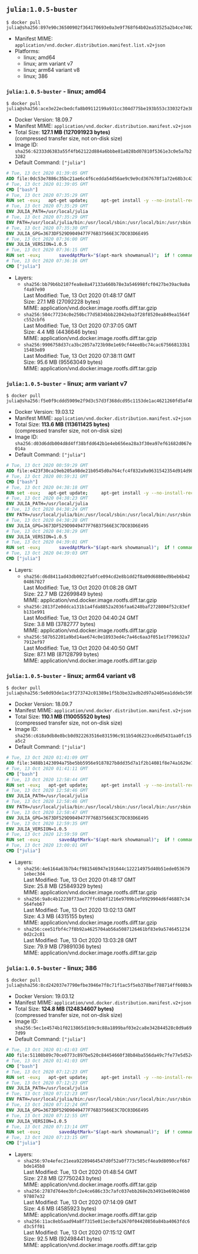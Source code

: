 ## `julia:1.0.5-buster`

```console
$ docker pull julia@sha256:897e90c36500902f364170693e0a3e9f768f64b02ea53525a2b4ce74028b512b
```

-	Manifest MIME: `application/vnd.docker.distribution.manifest.list.v2+json`
-	Platforms:
	-	linux; amd64
	-	linux; arm variant v7
	-	linux; arm64 variant v8
	-	linux; 386

### `julia:1.0.5-buster` - linux; amd64

```console
$ docker pull julia@sha256:ace3e22ecbedcfa8b09112199a931cc304d775be193b553c33032f2e38646362
```

-	Docker Version: 18.09.7
-	Manifest MIME: `application/vnd.docker.distribution.manifest.v2+json`
-	Total Size: **127.1 MB (127091923 bytes)**  
	(compressed transfer size, not on-disk size)
-	Image ID: `sha256:62333d6383a55f4fb62122d884a6bbbe81a028bd07810f5361e3c0e5a7b23282`
-	Default Command: `["julia"]`

```dockerfile
# Tue, 13 Oct 2020 01:39:05 GMT
ADD file:0dc53e7886c35bc21ae6c4f6cedda54d56ae9c9e9cd367678f1a72e68b3c43d4 in / 
# Tue, 13 Oct 2020 01:39:05 GMT
CMD ["bash"]
# Tue, 13 Oct 2020 07:35:29 GMT
RUN set -eux; 	apt-get update; 	apt-get install -y --no-install-recommends 		ca-certificates 		curl 	; 	rm -rf /var/lib/apt/lists/*
# Tue, 13 Oct 2020 07:35:29 GMT
ENV JULIA_PATH=/usr/local/julia
# Tue, 13 Oct 2020 07:35:29 GMT
ENV PATH=/usr/local/julia/bin:/usr/local/sbin:/usr/local/bin:/usr/sbin:/usr/bin:/sbin:/bin
# Tue, 13 Oct 2020 07:35:30 GMT
ENV JULIA_GPG=3673DF529D9049477F76B37566E3C7DC03D6E495
# Tue, 13 Oct 2020 07:36:00 GMT
ENV JULIA_VERSION=1.0.5
# Tue, 13 Oct 2020 07:36:15 GMT
RUN set -eux; 		savedAptMark="$(apt-mark showmanual)"; 	if ! command -v gpg > /dev/null; then 		apt-get update; 		apt-get install -y --no-install-recommends 			gnupg 			dirmngr 		; 		rm -rf /var/lib/apt/lists/*; 	fi; 		dpkgArch="$(dpkg --print-architecture)"; 	case "${dpkgArch##*-}" in 		amd64) tarArch='x86_64'; dirArch='x64'; sha256='9dedd613777ba6ebd8aee5796915ff50aa6188ea03ed143cb687fc2aefd76b03' ;; 		armhf) tarArch='armv7l'; dirArch='armv7l'; sha256='cfb2712765db90f0e4fa27e57a88c6d994ebcf1781f8673ebb17b5df7962d0c5' ;; 		arm64) tarArch='aarch64'; dirArch='aarch64'; sha256='41cea1336ed8861413bb945740e567360e26f241eb3e10b3bb0fccd25655ed28' ;; 		i386) tarArch='i686'; dirArch='x86'; sha256='67c8f31699b79df96ce95926a363cd24ffa5bb4d9a814e071b1e8c8ff33e5a8f' ;; 		*) echo >&2 "error: current architecture ($dpkgArch) does not have a corresponding Julia binary release"; exit 1 ;; 	esac; 		folder="$(echo "$JULIA_VERSION" | cut -d. -f1-2)"; 	curl -fL -o julia.tar.gz.asc "https://julialang-s3.julialang.org/bin/linux/${dirArch}/${folder}/julia-${JULIA_VERSION}-linux-${tarArch}.tar.gz.asc"; 	curl -fL -o julia.tar.gz     "https://julialang-s3.julialang.org/bin/linux/${dirArch}/${folder}/julia-${JULIA_VERSION}-linux-${tarArch}.tar.gz"; 		echo "${sha256} *julia.tar.gz" | sha256sum -c -; 		export GNUPGHOME="$(mktemp -d)"; 	gpg --batch --keyserver ha.pool.sks-keyservers.net --recv-keys "$JULIA_GPG"; 	gpg --batch --verify julia.tar.gz.asc julia.tar.gz; 	command -v gpgconf > /dev/null && gpgconf --kill all; 	rm -rf "$GNUPGHOME" julia.tar.gz.asc; 		mkdir "$JULIA_PATH"; 	tar -xzf julia.tar.gz -C "$JULIA_PATH" --strip-components 1; 	rm julia.tar.gz; 		apt-mark auto '.*' > /dev/null; 	[ -z "$savedAptMark" ] || apt-mark manual $savedAptMark; 	apt-get purge -y --auto-remove -o APT::AutoRemove::RecommendsImportant=false; 		julia --version
# Tue, 13 Oct 2020 07:36:16 GMT
CMD ["julia"]
```

-	Layers:
	-	`sha256:bb79b6b2107fea8e8a47133a660b78e3a546998fcf0427be39ac9a0af4a97e90`  
		Last Modified: Tue, 13 Oct 2020 01:48:17 GMT  
		Size: 27.1 MB (27092228 bytes)  
		MIME: application/vnd.docker.image.rootfs.diff.tar.gzip
	-	`sha256:504c77234c0e250bc77d5834bbb22042eba3f28f8520ea849ea1564fc552cbf6`  
		Last Modified: Tue, 13 Oct 2020 07:37:05 GMT  
		Size: 4.4 MB (4436646 bytes)  
		MIME: application/vnd.docker.image.rootfs.diff.tar.gzip
	-	`sha256:9906758d37ca3bc2057a723b98e1e69cf44ee8bc74cac675668133b115403e89`  
		Last Modified: Tue, 13 Oct 2020 07:38:11 GMT  
		Size: 95.6 MB (95563049 bytes)  
		MIME: application/vnd.docker.image.rootfs.diff.tar.gzip

### `julia:1.0.5-buster` - linux; arm variant v7

```console
$ docker pull julia@sha256:f5e0f9cddd5909e2f9d3c57d3f368dcd95c1153de1ac4621260fd5af468fca13
```

-	Docker Version: 19.03.12
-	Manifest MIME: `application/vnd.docker.distribution.manifest.v2+json`
-	Total Size: **113.6 MB (113611425 bytes)**  
	(compressed transfer size, not on-disk size)
-	Image ID: `sha256:d03d6ddb004d8d4ff38bfdd642b1e4eb656ea28a3f30ea97ef61682d067e014a`
-	Default Command: `["julia"]`

```dockerfile
# Tue, 13 Oct 2020 00:59:29 GMT
ADD file:e423f30ca19eb205a98de21b0545d0a764cfc4f832a9a9631542354d914d98d9 in / 
# Tue, 13 Oct 2020 00:59:31 GMT
CMD ["bash"]
# Tue, 13 Oct 2020 04:38:18 GMT
RUN set -eux; 	apt-get update; 	apt-get install -y --no-install-recommends 		ca-certificates 		curl 	; 	rm -rf /var/lib/apt/lists/*
# Tue, 13 Oct 2020 04:38:23 GMT
ENV JULIA_PATH=/usr/local/julia
# Tue, 13 Oct 2020 04:38:24 GMT
ENV PATH=/usr/local/julia/bin:/usr/local/sbin:/usr/local/bin:/usr/sbin:/usr/bin:/sbin:/bin
# Tue, 13 Oct 2020 04:38:28 GMT
ENV JULIA_GPG=3673DF529D9049477F76B37566E3C7DC03D6E495
# Tue, 13 Oct 2020 04:38:29 GMT
ENV JULIA_VERSION=1.0.5
# Tue, 13 Oct 2020 04:39:01 GMT
RUN set -eux; 		savedAptMark="$(apt-mark showmanual)"; 	if ! command -v gpg > /dev/null; then 		apt-get update; 		apt-get install -y --no-install-recommends 			gnupg 			dirmngr 		; 		rm -rf /var/lib/apt/lists/*; 	fi; 		dpkgArch="$(dpkg --print-architecture)"; 	case "${dpkgArch##*-}" in 		amd64) tarArch='x86_64'; dirArch='x64'; sha256='9dedd613777ba6ebd8aee5796915ff50aa6188ea03ed143cb687fc2aefd76b03' ;; 		armhf) tarArch='armv7l'; dirArch='armv7l'; sha256='cfb2712765db90f0e4fa27e57a88c6d994ebcf1781f8673ebb17b5df7962d0c5' ;; 		arm64) tarArch='aarch64'; dirArch='aarch64'; sha256='41cea1336ed8861413bb945740e567360e26f241eb3e10b3bb0fccd25655ed28' ;; 		i386) tarArch='i686'; dirArch='x86'; sha256='67c8f31699b79df96ce95926a363cd24ffa5bb4d9a814e071b1e8c8ff33e5a8f' ;; 		*) echo >&2 "error: current architecture ($dpkgArch) does not have a corresponding Julia binary release"; exit 1 ;; 	esac; 		folder="$(echo "$JULIA_VERSION" | cut -d. -f1-2)"; 	curl -fL -o julia.tar.gz.asc "https://julialang-s3.julialang.org/bin/linux/${dirArch}/${folder}/julia-${JULIA_VERSION}-linux-${tarArch}.tar.gz.asc"; 	curl -fL -o julia.tar.gz     "https://julialang-s3.julialang.org/bin/linux/${dirArch}/${folder}/julia-${JULIA_VERSION}-linux-${tarArch}.tar.gz"; 		echo "${sha256} *julia.tar.gz" | sha256sum -c -; 		export GNUPGHOME="$(mktemp -d)"; 	gpg --batch --keyserver ha.pool.sks-keyservers.net --recv-keys "$JULIA_GPG"; 	gpg --batch --verify julia.tar.gz.asc julia.tar.gz; 	command -v gpgconf > /dev/null && gpgconf --kill all; 	rm -rf "$GNUPGHOME" julia.tar.gz.asc; 		mkdir "$JULIA_PATH"; 	tar -xzf julia.tar.gz -C "$JULIA_PATH" --strip-components 1; 	rm julia.tar.gz; 		apt-mark auto '.*' > /dev/null; 	[ -z "$savedAptMark" ] || apt-mark manual $savedAptMark; 	apt-get purge -y --auto-remove -o APT::AutoRemove::RecommendsImportant=false; 		julia --version
# Tue, 13 Oct 2020 04:39:03 GMT
CMD ["julia"]
```

-	Layers:
	-	`sha256:d6d8411ad43db0022fa0fce094cd2e8b1dd2f8a09d6880ed9beb6b4204867027`  
		Last Modified: Tue, 13 Oct 2020 01:08:28 GMT  
		Size: 22.7 MB (22699849 bytes)  
		MIME: application/vnd.docker.image.rootfs.diff.tar.gzip
	-	`sha256:2813f2e0ddca131b1a4fda8852a2036faa6240baf2728004f52c83efb131e991`  
		Last Modified: Tue, 13 Oct 2020 04:40:24 GMT  
		Size: 3.8 MB (3782777 bytes)  
		MIME: application/vnd.docker.image.rootfs.diff.tar.gzip
	-	`sha256:587b52201a9bd14ae674c0e18933ed4c7a46c6aa3f051e1f709632a77912ef97`  
		Last Modified: Tue, 13 Oct 2020 04:40:50 GMT  
		Size: 87.1 MB (87128799 bytes)  
		MIME: application/vnd.docker.image.rootfs.diff.tar.gzip

### `julia:1.0.5-buster` - linux; arm64 variant v8

```console
$ docker pull julia@sha256:5e0d93de1ac3f273742c01389e1f5b3be32adb2d97a2405ea1ddebc59981100b
```

-	Docker Version: 18.09.7
-	Manifest MIME: `application/vnd.docker.distribution.manifest.v2+json`
-	Total Size: **110.1 MB (110055520 bytes)**  
	(compressed transfer size, not on-disk size)
-	Image ID: `sha256:c618a9db8e8bcb0d922263516e831596c911b54d6223ced6d5431aa0fc15a5c2`
-	Default Command: `["julia"]`

```dockerfile
# Tue, 13 Oct 2020 01:41:09 GMT
ADD file:3488b1423094a75be5bb5956e9187827b8dd35d7a1f2b14081f8e74a1629e7d0 in / 
# Tue, 13 Oct 2020 01:41:11 GMT
CMD ["bash"]
# Tue, 13 Oct 2020 12:58:44 GMT
RUN set -eux; 	apt-get update; 	apt-get install -y --no-install-recommends 		ca-certificates 		curl 	; 	rm -rf /var/lib/apt/lists/*
# Tue, 13 Oct 2020 12:58:46 GMT
ENV JULIA_PATH=/usr/local/julia
# Tue, 13 Oct 2020 12:58:46 GMT
ENV PATH=/usr/local/julia/bin:/usr/local/sbin:/usr/local/bin:/usr/sbin:/usr/bin:/sbin:/bin
# Tue, 13 Oct 2020 12:58:47 GMT
ENV JULIA_GPG=3673DF529D9049477F76B37566E3C7DC03D6E495
# Tue, 13 Oct 2020 12:59:35 GMT
ENV JULIA_VERSION=1.0.5
# Tue, 13 Oct 2020 12:59:59 GMT
RUN set -eux; 		savedAptMark="$(apt-mark showmanual)"; 	if ! command -v gpg > /dev/null; then 		apt-get update; 		apt-get install -y --no-install-recommends 			gnupg 			dirmngr 		; 		rm -rf /var/lib/apt/lists/*; 	fi; 		dpkgArch="$(dpkg --print-architecture)"; 	case "${dpkgArch##*-}" in 		amd64) tarArch='x86_64'; dirArch='x64'; sha256='9dedd613777ba6ebd8aee5796915ff50aa6188ea03ed143cb687fc2aefd76b03' ;; 		armhf) tarArch='armv7l'; dirArch='armv7l'; sha256='cfb2712765db90f0e4fa27e57a88c6d994ebcf1781f8673ebb17b5df7962d0c5' ;; 		arm64) tarArch='aarch64'; dirArch='aarch64'; sha256='41cea1336ed8861413bb945740e567360e26f241eb3e10b3bb0fccd25655ed28' ;; 		i386) tarArch='i686'; dirArch='x86'; sha256='67c8f31699b79df96ce95926a363cd24ffa5bb4d9a814e071b1e8c8ff33e5a8f' ;; 		*) echo >&2 "error: current architecture ($dpkgArch) does not have a corresponding Julia binary release"; exit 1 ;; 	esac; 		folder="$(echo "$JULIA_VERSION" | cut -d. -f1-2)"; 	curl -fL -o julia.tar.gz.asc "https://julialang-s3.julialang.org/bin/linux/${dirArch}/${folder}/julia-${JULIA_VERSION}-linux-${tarArch}.tar.gz.asc"; 	curl -fL -o julia.tar.gz     "https://julialang-s3.julialang.org/bin/linux/${dirArch}/${folder}/julia-${JULIA_VERSION}-linux-${tarArch}.tar.gz"; 		echo "${sha256} *julia.tar.gz" | sha256sum -c -; 		export GNUPGHOME="$(mktemp -d)"; 	gpg --batch --keyserver ha.pool.sks-keyservers.net --recv-keys "$JULIA_GPG"; 	gpg --batch --verify julia.tar.gz.asc julia.tar.gz; 	command -v gpgconf > /dev/null && gpgconf --kill all; 	rm -rf "$GNUPGHOME" julia.tar.gz.asc; 		mkdir "$JULIA_PATH"; 	tar -xzf julia.tar.gz -C "$JULIA_PATH" --strip-components 1; 	rm julia.tar.gz; 		apt-mark auto '.*' > /dev/null; 	[ -z "$savedAptMark" ] || apt-mark manual $savedAptMark; 	apt-get purge -y --auto-remove -o APT::AutoRemove::RecommendsImportant=false; 		julia --version
# Tue, 13 Oct 2020 13:00:01 GMT
CMD ["julia"]
```

-	Layers:
	-	`sha256:4e6164a63b7b4cf981546947e191644c122214975d40b51ede0536791ebec3d4`  
		Last Modified: Tue, 13 Oct 2020 01:48:17 GMT  
		Size: 25.8 MB (25849329 bytes)  
		MIME: application/vnd.docker.image.rootfs.diff.tar.gzip
	-	`sha256:9a8c4b12238f73ae77ffc6b8f1216e9709b1ef0929904d6f46887c34564feb67`  
		Last Modified: Tue, 13 Oct 2020 13:02:13 GMT  
		Size: 4.3 MB (4315155 bytes)  
		MIME: application/vnd.docker.image.rootfs.diff.tar.gzip
	-	`sha256:cee51fbf4c7f8b92a4625704ab56a5087126461bf83e9a57464512340d2c2c81`  
		Last Modified: Tue, 13 Oct 2020 13:03:28 GMT  
		Size: 79.9 MB (79891036 bytes)  
		MIME: application/vnd.docker.image.rootfs.diff.tar.gzip

### `julia:1.0.5-buster` - linux; 386

```console
$ docker pull julia@sha256:8cd242037e7790efbe3946e7f8c71f1ac5f5eb378bef788714ff608b3e9b27e4
```

-	Docker Version: 19.03.12
-	Manifest MIME: `application/vnd.docker.distribution.manifest.v2+json`
-	Total Size: **124.8 MB (124834607 bytes)**  
	(compressed transfer size, not on-disk size)
-	Image ID: `sha256:5ec1e4574b1f0213865d1b9c9c88a1899baf03e2ca8e342844528c0d9a697d99`
-	Default Command: `["julia"]`

```dockerfile
# Tue, 13 Oct 2020 01:41:03 GMT
ADD file:51108b89c70ce0773c897be520c84454660f38b84ba556da49c7fe77e5d52416 in / 
# Tue, 13 Oct 2020 01:41:03 GMT
CMD ["bash"]
# Tue, 13 Oct 2020 07:12:23 GMT
RUN set -eux; 	apt-get update; 	apt-get install -y --no-install-recommends 		ca-certificates 		curl 	; 	rm -rf /var/lib/apt/lists/*
# Tue, 13 Oct 2020 07:12:23 GMT
ENV JULIA_PATH=/usr/local/julia
# Tue, 13 Oct 2020 07:12:23 GMT
ENV PATH=/usr/local/julia/bin:/usr/local/sbin:/usr/local/bin:/usr/sbin:/usr/bin:/sbin:/bin
# Tue, 13 Oct 2020 07:12:24 GMT
ENV JULIA_GPG=3673DF529D9049477F76B37566E3C7DC03D6E495
# Tue, 13 Oct 2020 07:12:55 GMT
ENV JULIA_VERSION=1.0.5
# Tue, 13 Oct 2020 07:13:14 GMT
RUN set -eux; 		savedAptMark="$(apt-mark showmanual)"; 	if ! command -v gpg > /dev/null; then 		apt-get update; 		apt-get install -y --no-install-recommends 			gnupg 			dirmngr 		; 		rm -rf /var/lib/apt/lists/*; 	fi; 		dpkgArch="$(dpkg --print-architecture)"; 	case "${dpkgArch##*-}" in 		amd64) tarArch='x86_64'; dirArch='x64'; sha256='9dedd613777ba6ebd8aee5796915ff50aa6188ea03ed143cb687fc2aefd76b03' ;; 		armhf) tarArch='armv7l'; dirArch='armv7l'; sha256='cfb2712765db90f0e4fa27e57a88c6d994ebcf1781f8673ebb17b5df7962d0c5' ;; 		arm64) tarArch='aarch64'; dirArch='aarch64'; sha256='41cea1336ed8861413bb945740e567360e26f241eb3e10b3bb0fccd25655ed28' ;; 		i386) tarArch='i686'; dirArch='x86'; sha256='67c8f31699b79df96ce95926a363cd24ffa5bb4d9a814e071b1e8c8ff33e5a8f' ;; 		*) echo >&2 "error: current architecture ($dpkgArch) does not have a corresponding Julia binary release"; exit 1 ;; 	esac; 		folder="$(echo "$JULIA_VERSION" | cut -d. -f1-2)"; 	curl -fL -o julia.tar.gz.asc "https://julialang-s3.julialang.org/bin/linux/${dirArch}/${folder}/julia-${JULIA_VERSION}-linux-${tarArch}.tar.gz.asc"; 	curl -fL -o julia.tar.gz     "https://julialang-s3.julialang.org/bin/linux/${dirArch}/${folder}/julia-${JULIA_VERSION}-linux-${tarArch}.tar.gz"; 		echo "${sha256} *julia.tar.gz" | sha256sum -c -; 		export GNUPGHOME="$(mktemp -d)"; 	gpg --batch --keyserver ha.pool.sks-keyservers.net --recv-keys "$JULIA_GPG"; 	gpg --batch --verify julia.tar.gz.asc julia.tar.gz; 	command -v gpgconf > /dev/null && gpgconf --kill all; 	rm -rf "$GNUPGHOME" julia.tar.gz.asc; 		mkdir "$JULIA_PATH"; 	tar -xzf julia.tar.gz -C "$JULIA_PATH" --strip-components 1; 	rm julia.tar.gz; 		apt-mark auto '.*' > /dev/null; 	[ -z "$savedAptMark" ] || apt-mark manual $savedAptMark; 	apt-get purge -y --auto-remove -o APT::AutoRemove::RecommendsImportant=false; 		julia --version
# Tue, 13 Oct 2020 07:13:15 GMT
CMD ["julia"]
```

-	Layers:
	-	`sha256:97e4efec21eea92209464547d0f52a0f773c505cf4ea9d8090cef667bde145b8`  
		Last Modified: Tue, 13 Oct 2020 01:48:54 GMT  
		Size: 27.8 MB (27750243 bytes)  
		MIME: application/vnd.docker.image.rootfs.diff.tar.gzip
	-	`sha256:2787d764ee3bfc2e4ce686c33c7afc037ebb268e2b3491be69b246b097807e32`  
		Last Modified: Tue, 13 Oct 2020 07:14:09 GMT  
		Size: 4.6 MB (4585923 bytes)  
		MIME: application/vnd.docker.image.rootfs.diff.tar.gzip
	-	`sha256:11ac8eb5aad94a8f7315e011ec8efa2670f04420850a84ba4063fdc6d3c5ff01`  
		Last Modified: Tue, 13 Oct 2020 07:15:12 GMT  
		Size: 92.5 MB (92498441 bytes)  
		MIME: application/vnd.docker.image.rootfs.diff.tar.gzip
